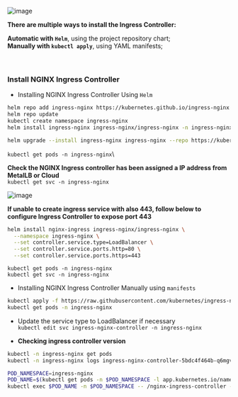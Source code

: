 ![image](https://github.com/user-attachments/assets/70d9022f-7aa3-4a9a-93f1-e78b2c78bdb0)


**There are multiple ways to install the Ingress Controller:**

**Automatic with `Helm`**, using the project repository chart;\
**Manually with `kubectl apply`**, using YAML manifests;
<br>
<br>
<br>

### **Install NGINX Ingress Controller**

- Installing NGINX Ingress Controller Using `Helm`

```sh
helm repo add ingress-nginx https://kubernetes.github.io/ingress-nginx
helm repo update
kubectl create namespace ingress-nginx
helm install ingress-nginx ingress-nginx/ingress-nginx -n ingress-nginx
```

```sh
helm upgrade --install ingress-nginx ingress-nginx --repo https://kubernetes.github.io/ingress-nginx --namespace ingress-nginx --create-namespace
```


`kubectl get pods -n ingress-nginx`\

**Check the NGINX Ingress controller has been assigned a IP address from MetalLB or Cloud**\
`kubectl get svc -n ingress-nginx`

![image](https://github.com/user-attachments/assets/a09a9e82-f787-4e9f-ad63-a183cf6929ed)


**If unable to create ingress service with also 443, follow below to configure Ingress Controller to expose port 443**

```sh
helm install nginx-ingress ingress-nginx/ingress-nginx \
  --namespace ingress-nginx \
  --set controller.service.type=LoadBalancer \
  --set controller.service.ports.http=80 \
  --set controller.service.ports.https=443
```

`kubectl get pods -n ingress-nginx`\
`kubectl get svc -n ingress-nginx`


- Installing NGINX Ingress Controller Manually using `manifests`

```sh
kubectl apply -f https://raw.githubusercontent.com/kubernetes/ingress-nginx/main/deploy/static/provider/cloud/deploy.yaml
kubectl get pods -n ingress-nginx
```
- Update the service type to LoadBalancer if necessary\
`kubectl edit svc ingress-nginx-controller -n ingress-nginx`

- **Checking ingress controller version**

```sh
kubectl -n ingress-nginx get pods
kubectl -n ingress-nginx logs ingress-nginx-controller-5bdc4f464b-q6mgv | grep "NGINX Ingress controller"
```
```sh
POD_NAMESPACE=ingress-nginx
POD_NAME=$(kubectl get pods -n $POD_NAMESPACE -l app.kubernetes.io/name=ingress-nginx --field-selector=status.phase=Running -o name)
kubectl exec $POD_NAME -n $POD_NAMESPACE -- /nginx-ingress-controller --version
```

